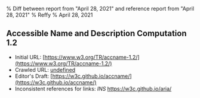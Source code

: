 % Diff between report from "April 28, 2021" and reference report from "April 28, 2021"
% Reffy
% April 28, 2021

## Accessible Name and Description Computation 1.2

- Initial URL: [https://www.w3.org/TR/accname-1.2/](https://www.w3.org/TR/accname-1.2/)
- Crawled URL: [undefined](undefined)
- Editor's Draft: [https://w3c.github.io/accname/](https://w3c.github.io/accname/)
- Inconsistent references for links: *INS* https://w3c.github.io/aria/


